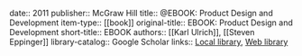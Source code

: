 date:: 2011
publisher:: McGraw Hill
title:: @EBOOK: Product Design and Development
item-type:: [[book]]
original-title:: EBOOK: Product Design and Development
short-title:: EBOOK
authors:: [[Karl Ulrich]], [[Steven Eppinger]]
library-catalog:: Google Scholar
links:: [Local library](zotero://select/library/items/F3JJPEBL), [Web library](https://www.zotero.org/users/6520516/items/F3JJPEBL)
